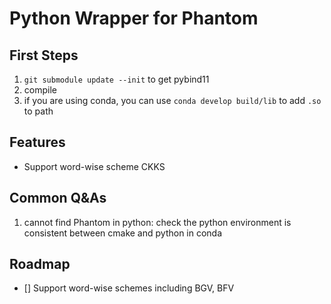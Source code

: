 # Python Wrapper for Phantom

## First Steps

1. `git submodule update --init` to get pybind11
2. compile
3. if you are using conda, you can use `conda develop build/lib` to add `.so` to path

## Features

- Support word-wise scheme CKKS

## Common Q&As

1. cannot find Phantom in python: check the python environment is consistent between cmake and python in conda

## Roadmap

- [] Support word-wise schemes including BGV, BFV
